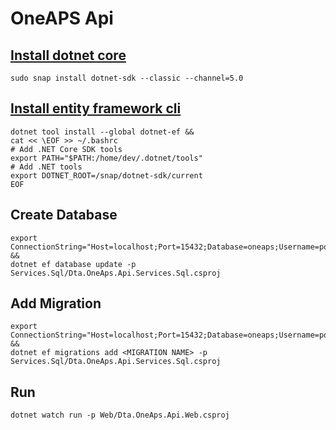 # OneAPS Api


## [Install dotnet core](https://docs.microsoft.com/en-us/dotnet/core/install/linux-snap#install-the-sdk)
```
sudo snap install dotnet-sdk --classic --channel=5.0
```

## [Install entity framework cli](https://docs.microsoft.com/en-us/ef/core/cli/)
```
dotnet tool install --global dotnet-ef &&
cat << \EOF >> ~/.bashrc
# Add .NET Core SDK tools
export PATH="$PATH:/home/dev/.dotnet/tools"
# Add .NET tools
export DOTNET_ROOT=/snap/dotnet-sdk/current
EOF
```

## Create Database
```
export ConnectionString="Host=localhost;Port=15432;Database=oneaps;Username=postgres;Password=password" &&
dotnet ef database update -p Services.Sql/Dta.OneAps.Api.Services.Sql.csproj
```

## Add Migration
```
export ConnectionString="Host=localhost;Port=15432;Database=oneaps;Username=postgres;Password=password" &&
dotnet ef migrations add <MIGRATION NAME> -p Services.Sql/Dta.OneAps.Api.Services.Sql.csproj
```

## Run
```
dotnet watch run -p Web/Dta.OneAps.Api.Web.csproj
```

